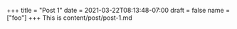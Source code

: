 +++
title = "Post 1"
date = 2021-03-22T08:13:48-07:00
draft = false
name = ["foo"]
+++
This is content/post/post-1.md
